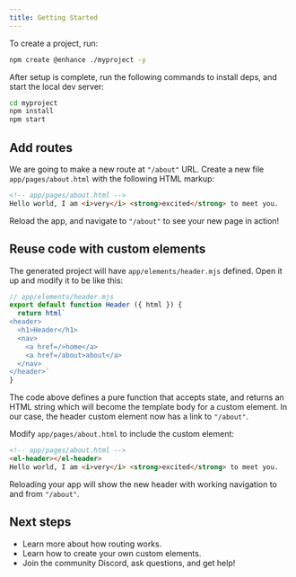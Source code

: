```yaml
---
title: Getting Started
---
```


To create a project, run:

```bash
npm create @enhance ./myproject -y
```

After setup is complete, run the following commands to install deps, and start the local dev server:

```bash
cd myproject
npm install
npm start
```

## Add routes

We are going to make a new route at `"/about"` URL. Create a new file `app/pages/about.html` with the following HTML markup:

```html
<!-- app/pages/about.html -->
Hello world, I am <i>very</i> <strong>excited</strong> to meet you.
```     

Reload the app, and navigate to `"/about"` to see your new page in action!

## Reuse code with custom elements

The generated project will have `app/elements/header.mjs` defined. Open it up and modify it to be like this:

```javascript
// app/elements/header.mjs
export default function Header ({ html }) {
  return html`
<header>
  <h1>Header</h1>
  <nav>
    <a href=/>home</a>
    <a href=/about>about</a>
  </nav>
</header>`
}
```

The code above defines a pure function that accepts state, and returns an HTML string which will become the template body for a custom element. In our case, the header custom element now has a link to `"/about"`.

Modify `app/pages/about.html` to include the custom element:

```html
<!-- app/pages/about.html -->
<el-header></el-header>
Hello world, I am <i>very</i> <strong>excited</strong> to meet you.
``` 

Reloading your app will show the new header with working navigation to and from `"/about"`.

## Next steps

- Learn more about how routing works.
- Learn how to create your own custom elements.
- Join the community Discord, ask questions, and get help!
